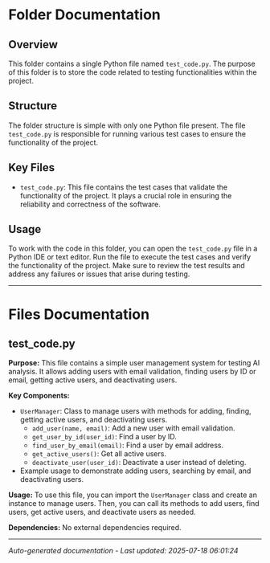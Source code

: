 # Folder Documentation

## Overview
This folder contains a single Python file named `test_code.py`. The purpose of this folder is to store the code related to testing functionalities within the project.

## Structure
The folder structure is simple with only one Python file present. The file `test_code.py` is responsible for running various test cases to ensure the functionality of the project.

## Key Files
- `test_code.py`: This file contains the test cases that validate the functionality of the project. It plays a crucial role in ensuring the reliability and correctness of the software.

## Usage
To work with the code in this folder, you can open the `test_code.py` file in a Python IDE or text editor. Run the file to execute the test cases and verify the functionality of the project. Make sure to review the test results and address any failures or issues that arise during testing.

---

# Files Documentation

## test_code.py

**Purpose:** This file contains a simple user management system for testing AI analysis. It allows adding users with email validation, finding users by ID or email, getting active users, and deactivating users.

**Key Components:**
- `UserManager`: Class to manage users with methods for adding, finding, getting active users, and deactivating users.
  - `add_user(name, email)`: Add a new user with email validation.
  - `get_user_by_id(user_id)`: Find a user by ID.
  - `find_user_by_email(email)`: Find a user by email address.
  - `get_active_users()`: Get all active users.
  - `deactivate_user(user_id)`: Deactivate a user instead of deleting.
- Example usage to demonstrate adding users, searching by email, and deactivating users.

**Usage:** To use this file, you can import the `UserManager` class and create an instance to manage users. Then, you can call its methods to add users, find users, get active users, and deactivate users as needed.

**Dependencies:** No external dependencies required.

---
*Auto-generated documentation - Last updated: 2025-07-18 06:01:24*
